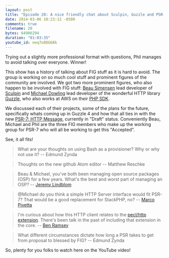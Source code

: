 ```yaml
---
layout: post
title: "Episode 20: A nice friendly chat about Sculpin, Guzzle and PSR-7"
date: 2014-03-06 10:23:12 -0500
comments: true
filename: 20
bytes: 64906294
duration: "01:03:35"
youtube_id: neq7o8DG68k
---
```


Trying out a slightly more professional format with questions, Phil manages to avoid talking over everyone. Winner!

This show has a history of talking about FIG stuff as it is hard to avoid. The group is working on so much cool stuff
and prominent figures of the community are involved. We got two more prominent figures, who also happen to be involved
with FIG stuff: <a href="http://twitter.com/beausimensen">Beau Simensen</a> lead developer of <a href="https://sculpin.io">Sculpin</a> and <a href="http://twitter.com/mtdowling">Michael Dowling</a> lead developer of the wonderful
HTTP library <a href="http://docs.guzzlephp.org">Guzzle</a>, who also works at AWS on their <a href="http://aws.amazon.com/sdkforphp/">PHP SDK</a>.

We discussed each of their projects, some of the plans for the future, specifically whats coming up in Guzzle 4 and
how that all ties in with the new [PSR-7: HTTP Message], currently in "Draft" status. Conveniently Beau, Michael and
Phil are the three FIG members who make up the working group for PSR-7 who will all be working to get this "Accepted".

See, it all fits!

> What are your thoughts on using Bash as a provisioner? Why or why not use it?
-- Edmund Zynda

> Thoughts on the new github Atom editor
-- Matthew Reschke

> Beau & Michael, you've both been managing open source packages (OSP) for a few years. What's the best and worst part of managing an OSP?
-- [Jeremy Lindblom]

> @Michael do you think a simple HTTP Server interface would fit PSR-7? That would be a good replacement for StackPHP, no?
-- [Marco Pivetta]

> I'm curious about how this HTTP client relates to the [pecl/http extension](http://php.net/http). There's been talk in the past of including that extension in the core.
-- [Ben Ramsey]

> What different circumstances dictate how long a PSR takes to get from proposal to blessed by FIG?
-- Edmund Zynda

So, plenty for you folks to watch here on the YouTube video!

[PSR-7: HTTP Message]: https://github.com/php-fig/fig-standards/blob/master/proposed/http-message.md
[Jeremy Lindblom]: https://twitter.com/jeremeamia
[Marco Pivetta]: https://twitter.com/Ocramius
[Ben Ramsey]: https://twitter.com/ramsey
